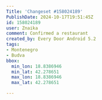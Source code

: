 ```yaml
---
Title: 'Changeset #158024189'
PublishDate: 2024-10-17T19:51:45Z
id: 158024189
user: Znaika
comment: Confirmed a restaurant
created_by: Every Door Android 5.2
tags:
- Montenegro
- Budva
bbox:
  min_lon: 18.8386946
  min_lat: 42.278651
  max_lon: 18.8386946
  max_lat: 42.278651

---
```

